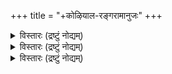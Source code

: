 +++
title = "+कोऴियाल-रङ्गरामानुजः"
+++


<details><summary>विस्तारः (द्रष्टुं नोद्यम्)</summary>

श्रीः उभयवेदान्तग्रन्थमाला   
लघ्वाह्निकम् 
परमहंसपरिव्राजकाचार्यः "கோழியாலம் ஸ்ரீமத்ஸ்வாமி” इति जगद्विख्यातैः श्रीमद्रङ्गरामानुजमहादेशिकैः संगृहीतम् ॥  

तदनुबन्धरूपा तैर् एवानुगृहीतः हेयोपादेयदर्पणश्च 


Reprint of this book with a Tamil translation etc. is dedicated to the memory of 
my parents Sri U. Ve. Sohattur-Vangipuram 
(Oppiliappan Sannidhi) K. S. RAGHAVA IYENGAR SWAMI 
Smt. JANAKI AMMAL   
By R. VENKATACHARI 33-A, Kodambakkam High Road 
MADRAS-34 

முன்பதிப்பு முகவுரை 
"ன் 
" என்று உபநிஷத்திற் சொல்லியபடி ஸகல நன்மைகளுக்கும் தர்மமே காரணமாகும். இதற்கு வேதமே மூலம். இந்த தர்மம் ஸாமான்ய தர்மம் விசேஷ தர்மம் ஜாதி தர்மம் ஆச்ரம தர்மம் குல தர்மம் தேசதர்மம் என்றபடி பலவிதமாகப் பிரிக்கப்பட்டிருக்கிறது அதைச் செய்யவேண்டிய முறைகளை நம் முன் னோர்கள் தங்களுடைய அனுபவத்தாலும், பூர் வாசாரயோபதேசத்தாலும், தபோபலத்தாலும், ஞான திருஷ்டியாலும் வெகு ப்ரயாஸப்பட்டுக் கண்டுபிடித்து நம் போன்றவர் எளிதில் அறியும் படி சாஸ்த்திரங்களாக இயற்றி நமக்குக் கொடுத் திருக்கின்றனர். நம்மிடம் ஆயிரம் தாய் தந்தை களைக் காட்டிலும் அதிக அன்பு வாய்ந்த சாஸ்த் ரம் நம்மைத் துன்பப்படுத்துவதற்காக இந்த நிர்ப்பந்தங்களை ஏற்படுத்திற்று என்று நினைக்க வொண்ணாது. 
இந்த தர்மங்களை அநுஷ்டிக்க அதிகாரம் முக்யாதி காரம் கௌணாதிகாரம் என இருவகைப்படும். மனிதர்களில் ஒவ்வொருவனும் தான் இன்ன அதி காரத்தைச் சேர்ந்தவன் என்று தீர்மானிப்பதற்கு அவரவருடைய மனோபாவமும், அதற்குத் தகுந்த 
ப்ரவ்ருத்தியுமே காரணமாகும். ஸ்ரீ திருக்குடந்தை தேசிகன் முதலிய ஆசார்யர்கள் நித்யதர்மங்களை விவரிக்கத் தொடங்கிப் பெரும்பாலும் முக்யாதி காரத்தின்படியே விவரித்தனர். 
இக்காலத்தில் லௌகிக ப்ரவ்ருத்தியில் இழிந்த சில ஆஸ்திகர்கள் பூர்வாசார்ய ஆஹ்நி கங்களில் கூறியபடி அச்சித்ர பஞ்சகாலப்ரக்ரி யையை அநுஷ்டிக்க அசக்தர்களாய், அப்படி அநுஷ்டிக்காததனால் ஆசார்ய நிக்ரஹத்திற்குப் பாத்திரர்களாவோம் என்று அஞ்சி ஆசாரமூர்த்தி ஸ்ரீகோழியாலம் ஸ்ரீமத்ஸ்வாமி ஸ்ரீமத்ஸ்ரீரங்க ராமானுஜ மஹாதேசிகனுடைய திருவடிகளில் விண்ணப்பம் செய்ய , " எ ன் 
I'' என்ற ஸ்ரீகீதாசார்யன் திருவுள்ளத்தை அடியொற்றி இந்த லக்வாஹ்நிகம் என்ற க்ரந் தம் ஸ்ரீமத்ஸ்ாவமியால் ஸாதித்தருளப் பெற்றது ஸ்மருதி கர்த்தாவான மனுவும், ' 
க STE சர் என்று நீத்யதர்மங்களை யதா சக்தி அநுஷ்டிக்கும்படி விதித்திருக்கிறார். ஸ்ரீநிக மாந்த மஹாதேசிகனும், ஸ்ரீபாஞ்சராத்ரரக்ஷை மூன்றாவது அதிகாரத்தின் கடைசியில் இப்படிப் பட்ட கௌணாதிகாரிகளிடத்தில் மிகவும் திரு வுள்ளமிரங்கி அவர்களை உத்ஸாஹப்படுத்தியிருப் பதை அபிக்ஞர்கள் கண்டு கொள்ளலாம். 
ஆகிலும் முக்யாநுஷ்டா நாசக்தர்கள் மாத் திரம் இந்த க்ரந்தத்தை அநுஸரிக்க வேண்டும் 
P 
என்றும், முக்யாதிகாரிகள் பூர்வாசார்யர்களு டைய ஆஹ் நிகத்திலேயே நிஷ்டையை அடைய வேண்டுமென்றும் இதை ஸாதித்தருளிய ஸ்ரீமத் 
ஸ்வாமியின் திருவுள்ளம். இப்படி 

9-मला 
टि. डि. श्रीनिवासाचार्यः ।। 
श्रीमच्छीरङ्गरामानुजमुनिचरणाम्भोजभूगायमाण 
श्रीमद्वेदान्तरामानुजमुनिकरुणावाप्तवेदान्तयुग्मम् । तद्विन्यस्तात्मरक्षाभरमनवगुणं ब्रह्मणि श्रीनिवासे 
श्रीमच्छ्रीरङ्गरामानुजमुनिमपरं संश्रये ज्ञानवाधिम् ।। 
</details>


<details><summary>विस्तारः (द्रष्टुं नोद्यम्)</summary>

15- 
- 
STUFான் ஸ்ரீமதே ரங்கராமானுஜ மஹாதேசிகாய நம: லக்வாஹ்நிகம் இரண்டாம் பதிப்பு 
* * * * முன்னோர்கள் இயற்றிய ஆஹ்நிக க்ரந்தங் கள் பல. அவற்றில் தற்காலம் சில க்ரந்தங்களே இருக்கின்றன. ஒவ்வொன்றும் முழுமையும் அனுஷ்டிக்கப்பட மாட்டாதபடி விரிவாகத் தோன்றியதால் வருந்தும் ஆஸ்திகர் இவ்வளவா வது செய்து ஆறுதல் பெறலாமென்று அஸ்மதா சார்யன் ஸ்ரீகோழியாலம் ஸ்வாமி ஸ்ரீரங்கராமா னுஜ மஹாதேசிகன் லக்வாஹ்நிகம் என்ற க்ரந் தம் அருளிச் செய்தபடி. ஒவ்வொரு நாளும் செய்ய வேண்டியவற்றில் முக்கியமானவை ஸ்னா னமும் சந்திச்சடங்குகளும் திருவாராதனமுமாம். 45 வருஷங்களுக்கு முன்னே அச்சிடப் பெற்ற இந்த க்ரந்தத்தை இப்போதும் மீண்டும் அச்சிட உதவி புரிந்த ஸ்ரீமான் சென்னை கோடம்பாக்கம் 
ஆர். வெங்கடாச்சாரி என்பவர் நம்மிடம் வந்து, தம்முடைய உபனயனகாலத்தில் ஸ்ரீஸ்வாமி தம் இடமான ஒப்பிலியப்பன்ஸந்நிதியில் எழுந் தருளியிருந்ததாகவும், ஸந்த்யாவந்தனத்தைப் பரீக்ஷை செய்து பஞ்சஸம்ஸ்காரம் அருளி, திரு வாராதன உபதேசம் செய்து, இந்த க்ரந்தத் 
* 
+ 
தை - பல ஆஸ்திகர்களின் வேண்டுகோளுக்கு இணங்கி அருளியதைத் தமக்கு உபதேசம் முதன் முதல் செய்ததாகவும் சொல்லி ச்ரத்தையுடன் இதனை மீண்டும் அச்சிட அவாவையும் வெளி யிட்டார். அதற்காக வந்து பழகியபோது தமக்கே வேதாந்த காலக்ஷேபம் செய்தாக வேண்டுமென்று மனதில் படவே அது முதல், விடாமல் காலக்ஷேப கோஷ்டியில் சேர்ந்துக்ரந்த சதுஷ்டய காலக்ஷேப மும் செய்து நிர்பரரானார். அப்போது சருதப்ரகா சிகையோடு ஸ்ரீபாஷ்யம் அச்சிடும் ஸமயமா யிருந்ததால் அதில் முனைந்து டைப்புக்களைச் சேகரித்து கவனித்தார். பிறகு ஸ்ரீதேசிக ஸுக்தி களையெல்லாம் அச்சிடுவதிலும் கார்யதர்சியாய் ஈடுபட்டு வருகிறார். முதலில் எதற்காக நெருங்கினா ரோ, அந்த லக்வாஹ்நிக அச்சுக்கு இவ்வாறு தாம தமாய் விட்டதால் இப்போது உடனே அச்சிட முன்வந்து இதை ஆஸ்திகப் பிள்ளைகளுக்கு அதிகமாக வழங்க வேண்டுமென்று தமிழிலும் சில பாகம் மொழிபெயர்த்தார். மேலே முழுமைக் கும், சிரஞ்ஜீவி நம் தி. வீ. ராஜகோபாலன் பொருள் எழுதியதில் அதுவும் ஸித்தமாயிற்று ஸ்ரீஸ்வாமி ஆசாரசீர்திருத்தம் செய்வதில் சிறப் புற்றவராகையாலே அதற்காக ஹேயோபாதேய ஈர்ப்பணமென்ற க்ரந்தமும் இதன் அனுபந்த மாக அருளிச் செய்திருந்த படியால் அதுவும் இங்கே சேர்க்கப் பெற்றது. அதன் மொழிபெயர்ப்பும் கூடினால் நன்றாக இருக்கும். ஆகி லும் ஸ்ரீஸ்வாமி திருவடியான ஸ்ரீமான் ஜி. ரங்க ஸ்வாமி ஐயங்கார் என்ற தாதவம் ச்யவருத்த சிகாமணி பழைய நூல்களை யனுஸரித்து ஸந்த்யா வந்தன மந்த்ரங்களுக்குத் தமிழில் அர்த்தமும், ஆஹ் நிகத்தில் கூறிய ஆசாரங்களுக்கு அவசியம் தெளிய வேண்டிய மஹர்ஷி ப்ரமாண வசனங் களைத் தொகுத்து அவற்றிற்கு அர்த்தமும் எழுதி யிருப்பதால் அது உடனே வெளியிடப் பெறு மென்று அங்கே சேர்க்கலாமென நினைத்ததால் இது மட்டும் இன்று ஸ்ரீமதாசார்யத்திருநக்ஷத்ர மஹோத்ஸவ நன்னாளில் ப்ரசுரம் பெறுகிறது. அஸ்மத்ஸ்வாமியை ஆச்ரயித்து ஆசாரானுஷ்ட டானத்திலேயே ஆழ்ந்திருந்த மஹானான 
ஸ்ரீ உ. வே. சோஹத்தூர் வங்கீபுரம் கே. எஸ். ராகவ ஐயங்கார் . அவர் தேவி ஜானகியம்மாள் என்ற தம் பெற்றோர் இருவரையும் தெய்வமாகக் கொண்டாடும் இந்த நம் ஸ்ரீவேங்கடாசார்யர், அவர்களின் ஜ்ஞாபகார்த்தமாகத் தாமே இதன் 
அச்சுக்கு பூரணமாகப் பண உதவியும் புரிந்த திருக்கிறார். ஸத்விஷயத்திலே இவருக்கு உள்ள ச்ரத்தை என்றும் மேன்மேலோங்கும்படி இவ ருக்கு ஆயுராரோக்ய - ஐச்வர்ய குடும்ப ஸெள க்யங்களை ஸ்ரீபூவல்லபன் அருள்வானாகுக . ஆசார ப்ரபவோ தர்ம: தர்மஸ்யப்ரபுரச்யுத : என்பதை நினைத்து இதன்படி அனுஷ்டானத்தில் சரத்தை 
யை அனைவரும் பெறுக. 2-3.73. 
ஸம்பாதகர் 
ருக்கு ஆனதும் மேன்மே இவருக்கு உள் 
fafe லக்வாஹ்நிக விஷயஸுசி 
தோ 
ம் 
சரிபாங்கா: 7.2 அபிகம நஸங்கல்பம் SEIST : 4 தந்ததாவநக்ரமம் 
5 ஸ்நாநக்ரமம் TTIRKUT: 7 புண்ட்ர தாரணக்ரமம் 
பனப்பா தேவர்ஷி பித்ருதர்பணம் இனYEET: 8 ஸந்த்யானுஷ்டான க்ரமம் 48 கணsia: 10 ஸந்த்யா ஜபவிதி: 52 
RE : 15 அஷ்டாக்ஷரஜபவிதி : 5. காப்பக:17 ஆதாரசக்திதர் பணக்ரமம் 62 தக 
19 ப்ரஹ்மயக்ஞக்ரமம் IFE 
20 அபிகம நம் उपादानम् 
20 உபாதா நம் 
21 இஜ்யா SEAREEN 23 இஜ்யாராதனம் मन्त्राललम् 27 மந்தராஸநம் 
लानाललम् 27 ஸ்நாநாஸ் நம் 
TET 28 அலங்காராஸ நம் HTTER 30 போஜ்யாஸநம் 
पुनमन्तासनम् 30 புனர் மந்த்ராஸ நம் (AE 31 பாயங்காஸதம் 
IT : 
33 ஸ்வாத்யாயம் 35 யோகம் 
पीपल 
कर 
E 
113 
RTIST 
AampuramaAMRIMinidawn. 
ET 
</details>

<details><summary>विस्तारः (द्रष्टुं नोद्यम्)</summary>

शोधनिका पुटम् पंक्ति शुद्धम् पुटम् पक्तिः शुद्धम् 46 सन्ध्ययो 1411 बद्ध्वा 6 7 संकीयं 15 10 ऽऽवर्तितेन 
वस्त्रखण्डेन 
11 प्रणवान शिरसा वासुदेवः 299 प्रतिगृ 10 15 सान्दीपतिः30 15 मन्त्रासनम् 
पडिकत 319 इत्यनुस 12 1 सालच्छोटेन 32 13 पद्मार्बुद 14 10 मश्छन्दा 

திருத்தம். பக்கம் வரி சுத்தம் பக்கம் வரி சுத்தம் 

शोधनिका 95. 18. ராகா 96. 20. அ g 105. 19. கனார்
20. N 109. 20. காங்
</details>
